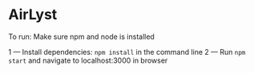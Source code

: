 # AirLyst

To run: 
Make sure npm and node is installed

1 — Install dependencies: `npm install` in the command line
2 — Run `npm start` and navigate to localhost:3000 in browser